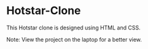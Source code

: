 # Hotstar-Clone
This Hotstar clone is designed using HTML and CSS.

Note: View the project on the laptop for a better view.
